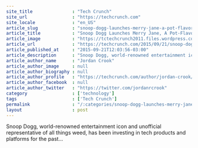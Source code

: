```yaml
---
site_title               : "Tech Crunch"
site_url                 : "https://techcrunch.com"
site_locale              : "en_US"
article_slug             : "snoop-dogg-launches-merry-jane-a-pot-flavored-lifestyle-media-platform"
article_title            : "Snoop Dogg Launches Merry Jane, A Pot-Flavored Lifestyle Media Platform"
article_image            : "https://tctechcrunch2011.files.wordpress.com/2015/09/jordan-crook-snoop-dogg-ted-chung-11.jpg?w=764&h=400&crop=1"
article_url              : "https://techcrunch.com/2015/09/21/snoop-dogg-launches-merry-jane-a-pot-flavored-lifestyle-media-platform/"
article_published_at     : "2015-09-21T12:03:56-03:00"
article_description      : "Snoop Dogg, world-renowned entertainment icon and unofficial representative of all things weed, has been investing in tech products and platforms for the past..."
article_author_name      : "Jordan Crook"
article_author_image     : null
article_author_biography : null
article_author_profile   : "https://techcrunch.com/author/jordan-crook/"
article_author_facebook  : null
article_author_twitter   : "https://twitter.com/jordanrcrook"
category                 : ['technology']
tags                     : ['Tech Crunch']
permalink                : "/:categories/snoop-dogg-launches-merry-jane-a-pot-flavored-lifestyle-media-platform/"
layout                   : post
---
```


Snoop Dogg, world-renowned entertainment icon and unofficial representative of all things weed, has been investing in tech products and platforms for the past...
